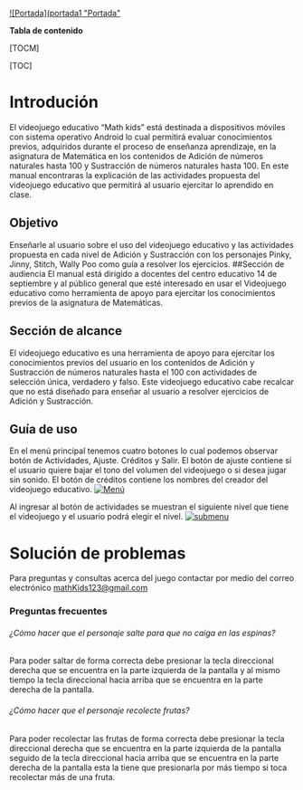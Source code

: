 [![Portada](portada1 "Portada"](https://drive.google.com/file/d/1LBJQ4NX4Fq8f8lHQtHPQj4k9c4G5OSqD/view?usp=sharing"Portada")

**Tabla de contenido**

[TOCM]

[TOC]
# Introdución
El videojuego educativo “Math kids” está destinada a dispositivos móviles con sistema operativo Android lo cual permitirá evaluar conocimientos previos, adquiridos durante el proceso de enseñanza aprendizaje, en la asignatura de Matemática en los contenidos de Adición de números naturales hasta 100 y Sustracción de números naturales hasta 100.
En este manual encontraras la explicación de las actividades propuesta del videojuego educativo que permitirá al usuario ejercitar lo aprendido en clase.
## Objetivo
Enseñarle al usuario sobre el uso del videojuego educativo y las actividades propuesta en cada nivel de Adición y Sustracción con los personajes Pinky, Jinny, Stitch, Wally Poo como guía a resolver los ejercicios.
##Sección de audiencia
El manual está dirigido a docentes del centro educativo 14 de septiembre y al público general que esté interesado en usar el Videojuego educativo como herramienta de apoyo para ejercitar los conocimientos previos de la asignatura de Matemáticas.
## Sección de alcance
El videojuego educativo es una herramienta de apoyo para ejercitar los conocimientos previos del usuario en los contenidos de Adición y Sustracción de números naturales hasta el 100 con actividades de selección única, verdadero y falso.
Este videojuego educativo cabe recalcar que no está diseñado para enseñar al usuario a resolver ejercicios de Adición y Sustracción.
## Guía de uso
En el menú principal tenemos cuatro botones lo cual podemos observar botón de Actividades, Ajuste. Créditos y Salir.
El botón de ajuste contiene si el usuario quiere bajar el tono del volumen del videojuego o si desea jugar sin sonido.
El botón de créditos contiene los nombres del creador del videojuego educativo.
[![Menú](M "Menú")](https://drive.google.com/file/d/1P8b7A0-EZZuYFqK5O337YjNRVfxegIHa/view?usp=sharing "Menú")

Al ingresar al botón de actividades se muestran el siguiente nivel que tiene el videojuego y el usuario podrá elegir el nivel.
[![submenu](Sub "submenu")](https://drive.google.com/file/d/1RbX5-0V5RGRb0vcu29GzsCMmf0dTAfTQ/view?usp=sharing "submenu")
# Solución de problemas 
Para preguntas y consultas acerca del juego contactar por medio del correo electrónico mathKids123@gmail.com
### Preguntas frecuentes
###### ¿Cómo hacer que el personaje salte para que no caiga en las espinas?
Para poder saltar de forma correcta debe presionar la tecla direccional derecha que se encuentra en la parte izquierda de la pantalla y al mismo tiempo la tecla direccional hacia arriba que se encuentra en la parte derecha de la pantalla.
###### ¿Cómo hacer que el personaje recolecte frutas?
Para poder recolectar las frutas de forma correcta debe presionar la tecla direccional derecha que se encuentra en la parte izquierda de la pantalla seguido de la tecla direccional hacia arriba que se encuentra en la parte derecha de la pantalla esta la tiene que presionarla por más tiempo si toca recolectar más de una fruta.
